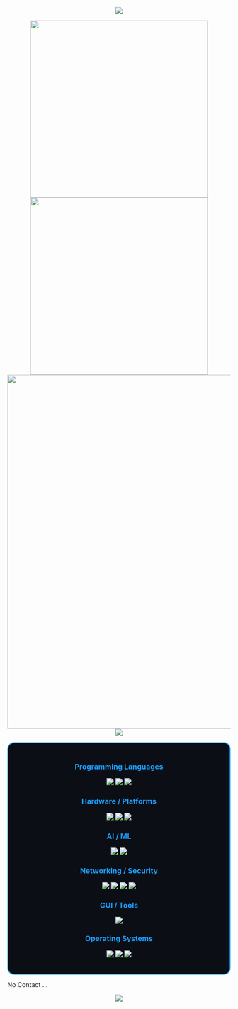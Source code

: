 <p align="center">
  <img src="https://capsule-render.vercel.app/api?type=waving&color=timeGradient&height=300&section=header&text=Welcome%20To&fontSize=90&fontAlign=50&fontAlignY=30&desc=My%20Github&descAlign=50&descSize=30&animation=twinkling">
</p>

<p align="center">
  <img align="center" width="400" src="https://github-readme-stats.vercel.app/api?username=CSDC-K&show_icons=true&theme=github_dark&hide_border=true">
  <img align="center" width="400" src="https://streak-stats.vercel.app?user=CSDC-K&theme=github-dark&hide_border=true">
  <img align="center" width="800" src="https://github-profile-summary-cards.vercel.app/api/cards/profile-details?username=CSDC-K&theme=github_dark&show_icons=true&bg_color=0111111">
  <img align="center" src="https://github-profile-trophy.vercel.app/?username=CSDC-K&theme=onedark&no-frame=False&row=1&margin-w=20&no-bg=true">
</p>

<div align="center" style="border:2px solid #1c9eff; border-radius:15px; padding:20px; max-width:900px; background-color:#0B0E14;">

<h3 align="center" style="color:#1c9eff;">Programming Languages</h3>
<p align="center">
  <img src="https://img.shields.io/badge/Python-3776AB?style=for-the-badge&logo=python&logoColor=white"/>
  <img src="https://img.shields.io/badge/C++-00599C?style=for-the-badge&logo=cplusplus&logoColor=white"/>
  <img src="https://img.shields.io/badge/C%23-239120?style=for-the-badge&logo=c-sharp&logoColor=white"/>
</p>

<h3 align="center" style="color:#1c9eff;">Hardware / Platforms</h3>
<p align="center">
  <img src="https://img.shields.io/badge/Jetson-76B900?style=for-the-badge&logo=nvidia&logoColor=white"/>
  <img src="https://img.shields.io/badge/ROCm-FF4C00?style=for-the-badge&logo=amd&logoColor=white"/>
  <img src="https://img.shields.io/badge/Raspberry%20Pi-A22846?style=for-the-badge&logo=raspberry-pi&logoColor=white"/>
</p>

<h3 align="center" style="color:#1c9eff;">AI / ML</h3>
<p align="center">
  <img src="https://img.shields.io/badge/PyTorch-EE4C2C?style=for-the-badge&logo=pytorch&logoColor=white"/>
  <img src="https://img.shields.io/badge/Hailo-0066FF?style=for-the-badge&logo=ai&logoColor=white"/>
</p>

<h3 align="center" style="color:#1c9eff;">Networking / Security</h3>
<p align="center">
  <img src="https://img.shields.io/badge/SSH-4D4D4D?style=for-the-badge&logo=gnome-terminal&logoColor=white"/>
  <img src="https://img.shields.io/badge/Socket-555555?style=for-the-badge&logo=socketdotio&logoColor=white"/>
  <img src="https://img.shields.io/badge/Burp%20Suite-FF6633?style=for-the-badge&logo=burp-suite&logoColor=white"/>
  <img src="https://img.shields.io/badge/SQL%20Injection-CC0000?style=for-the-badge&logo=databricks&logoColor=white"/>
</p>

<h3 align="center" style="color:#1c9eff;">GUI / Tools</h3>
<p align="center">
  <img src="https://img.shields.io/badge/CustomTkinter-2C2C2C?style=for-the-badge&logo=python&logoColor=white"/>
</p>

<h3 align="center" style="color:#1c9eff;">Operating Systems</h3>
<p align="center">
  <img src="https://img.shields.io/badge/Arch%20Linux-1793D1?style=for-the-badge&logo=arch-linux&logoColor=white"/>
  <img src="https://img.shields.io/badge/Linux-FCC624?style=for-the-badge&logo=linux&logoColor=black"/>
  <img src="https://img.shields.io/badge/Windows%2011-0078D4?style=for-the-badge&logo=windows11&logoColor=white"/>
</p>

</div>


No Contact ...



<p align="center">
<img src="https://capsule-render.vercel.app/api?type=waving&height=150&color=gradient&section=footer">
</p>


